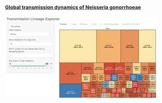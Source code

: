 
### [Global transmission dynamics of Neisseria gonorrhoeae](https://magnunos.shinyapps.io/LineageHomology_Explorer/?_ga=2.205397328.1370338265.1637693506-226041197.1637248825)

[![](https://github.com/magnusnosnes/10000_Ngon_genomes/blob/main/TL_Explorer.png)](Files/TL_Explorer.png)
